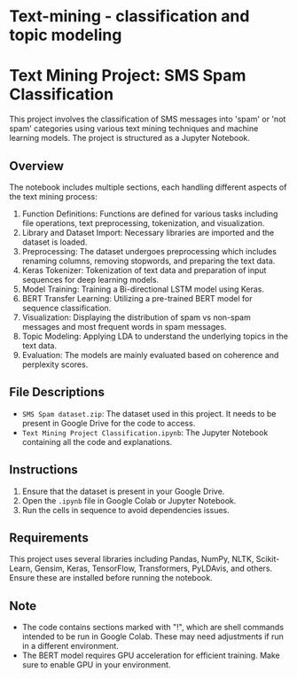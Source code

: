 # Text-mining - classification and topic modeling

# Text Mining Project: SMS Spam Classification

This project involves the classification of SMS messages into 'spam' or 'not spam' categories using various text mining techniques and machine learning models. The project is structured as a Jupyter Notebook.

## Overview

The notebook includes multiple sections, each handling different aspects of the text mining process:

1. Function Definitions: Functions are defined for various tasks including file operations, text preprocessing, tokenization, and visualization.
2. Library and Dataset Import: Necessary libraries are imported and the dataset is loaded.
3. Preprocessing: The dataset undergoes preprocessing which includes renaming columns, removing stopwords, and preparing the text data.
4. Keras Tokenizer: Tokenization of text data and preparation of input sequences for deep learning models.
5. Model Training: Training a Bi-directional LSTM model using Keras.
6. BERT Transfer Learning: Utilizing a pre-trained BERT model for sequence classification.
7. Visualization: Displaying the distribution of spam vs non-spam messages and most frequent words in spam messages.
8. Topic Modeling: Applying LDA to understand the underlying topics in the text data.
9. Evaluation: The models are mainly evaluated based on coherence and perplexity scores.

## File Descriptions

- `SMS Spam dataset.zip`: The dataset used in this project. It needs to be present in Google Drive for the code to access.
- `Text Mining Project Classification.ipynb`: The Jupyter Notebook containing all the code and explanations.

## Instructions

1. Ensure that the dataset is present in your Google Drive.
2. Open the `.ipynb` file in Google Colab or Jupyter Notebook.
3. Run the cells in sequence to avoid dependencies issues.

## Requirements

This project uses several libraries including Pandas, NumPy, NLTK, Scikit-Learn, Gensim, Keras, TensorFlow, Transformers, PyLDAvis, and others. Ensure these are installed before running the notebook.

## Note

- The code contains sections marked with "!", which are shell commands intended to be run in Google Colab. These may need adjustments if run in a different environment.
- The BERT model requires GPU acceleration for efficient training. Make sure to enable GPU in your environment.

